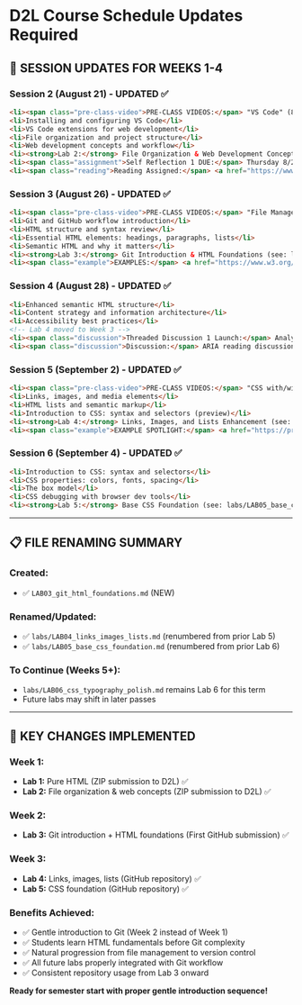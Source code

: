 # D2L Course Schedule Updates Required

## 🔄 SESSION UPDATES FOR WEEKS 1-4

### **Session 2 (August 21) - UPDATED ✅**
```html
<li><span class="pre-class-video">PRE-CLASS VIDEOS:</span> "VS Code" (8 min) + "File Organization Basics" (10 min)</li>
<li>Installing and configuring VS Code</li>
<li>VS Code extensions for web development</li>
<li>File organization and project structure</li>
<li>Web development concepts and workflow</li>
<li><strong>Lab 2:</strong> File Organization & Web Development Concepts (see: LAB02_file_organization_web_concepts.md)</li>
<li><span class="assignment">Self Reflection 1 DUE:</span> Thursday 8/21 by 11:30 PM</li>
<li><span class="reading">Reading Assigned:</span> <a href="https://www.w3.org/WAI/standards-guidelines/aria/" target="_blank">W3C WAI-ARIA Overview</a></li>
```

### **Session 3 (August 26) - UPDATED ✅**
```html
<li><span class="pre-class-video">PRE-CLASS VIDEOS:</span> "File Management via GitHub" (15 min) + "Reading Gravity" (12 min) + "Writing for the Web" (8 min)</li>
<li>Git and GitHub workflow introduction</li>
<li>HTML structure and syntax review</li>
<li>Essential HTML elements: headings, paragraphs, lists</li>
<li>Semantic HTML and why it matters</li>
<li><strong>Lab 3:</strong> Git Introduction & HTML Foundations (see: labs/LAB03_git_html_foundations.md)</li>
<li><span class="example">EXAMPLES:</span> <a href="https://www.w3.org/WAI/tutorials/" target="_blank" rel="noopener">W3C WAI Tutorials</a> – landmark usage; <a href="https://developer.mozilla.org/en-US/docs/Web/HTML" target="_blank" rel="noopener">MDN HTML guide</a> – semantic section patterns.</li>
```

### **Session 4 (August 28) - UPDATED ✅**
```html
<li>Enhanced semantic HTML structure</li>
<li>Content strategy and information architecture</li>
<li>Accessibility best practices</li>
<!-- Lab 4 moved to Week 3 -->
<li><span class="discussion">Threaded Discussion 1 Launch:</span> Analyze and discuss 3 websites you use regularly - what works well and what doesn't? Consider accessibility and usability.</li>
<li><span class="discussion">Discussion:</span> ARIA reading discussion - how does accessibility framework connect to the websites you analyzed?</li>
```

### **Session 5 (September 2) - UPDATED ✅**
```html
<li><span class="pre-class-video">PRE-CLASS VIDEOS:</span> "CSS with/without" (3 min) + "Intro to CSS" (10 min)</li>
<li>Links, images, and media elements</li>
<li>HTML lists and semantic markup</li>
<li>Introduction to CSS: syntax and selectors (preview)</li>
<li><strong>Lab 4:</strong> Links, Images, and Lists Enhancement (see: labs/LAB04_links_images_lists.md)</li>
<li><span class="example">EXAMPLE SPOTLIGHT:</span> <a href="https://press.stripe.com/" target="_blank" rel="noopener">Stripe Press</a> – typography rhythm & whitespace; <a href="https://www.smashingmagazine.com/" target="_blank" rel="noopener">Smashing Magazine</a> – density trade‑offs.</li>
```

### **Session 6 (September 4) - UPDATED ✅**
```html
<li>Introduction to CSS: syntax and selectors</li>
<li>CSS properties: colors, fonts, spacing</li>
<li>The box model</li>
<li>CSS debugging with browser dev tools</li>
<li><strong>Lab 5:</strong> Base CSS Foundation (see: labs/LAB05_base_css_foundation.md)</li>
```

---

## 📋 FILE RENAMING SUMMARY

### **Created:**
- ✅ `LAB03_git_html_foundations.md` (NEW)

### **Renamed/Updated:**
- ✅ `labs/LAB04_links_images_lists.md` (renumbered from prior Lab 5)
- ✅ `labs/LAB05_base_css_foundation.md` (renumbered from prior Lab 6)

### **To Continue (Weeks 5+):**
- `labs/LAB06_css_typography_polish.md` remains Lab 6 for this term
- Future labs may shift in later passes

---

## 🎯 KEY CHANGES IMPLEMENTED

### **Week 1:**
- **Lab 1:** Pure HTML (ZIP submission to D2L) ✅
- **Lab 2:** File organization & web concepts (ZIP submission to D2L) ✅

### **Week 2:**
- **Lab 3:** Git introduction + HTML foundations (First GitHub submission) ✅

### **Week 3:**
- **Lab 4:** Links, images, lists (GitHub repository) ✅
- **Lab 5:** CSS foundation (GitHub repository) ✅

### **Benefits Achieved:**
- ✅ Gentle introduction to Git (Week 2 instead of Week 1)
- ✅ Students learn HTML fundamentals before Git complexity
- ✅ Natural progression from file management to version control
- ✅ All future labs properly integrated with Git workflow
- ✅ Consistent repository usage from Lab 3 onward

**Ready for semester start with proper gentle introduction sequence!**
